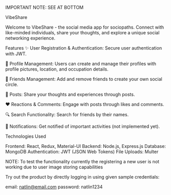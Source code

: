 IMPORTANT NOTE: SEE AT BOTTOM



VibeShare

Welcome to VibeShare - the social media app for sociopaths. Connect with like-minded individuals, share your thoughts, and explore a unique social networking experience.

Features
✨ User Registration & Authentication: Secure user authentication with JWT.

👤 Profile Management: Users can create and manage their profiles with profile pictures, location, and occupation details.

👥 Friends Management: Add and remove friends to create your own social circle.

📝 Posts: Share your thoughts and experiences through posts.

❤️ Reactions & Comments: Engage with posts through likes and comments.

🔍 Search Functionality: Search for friends by their names.

🔔 Notifications: Get notified of important activities (not implemented yet).

Technologies Used

Frontend: React, Redux, Material-UI
Backend: Node.js, Express.js
Database: MongoDB
Authentication: JWT (JSON Web Tokens)
File Uploads: Multer





NOTE:
To test the functionality currently the registering a new user is not working due to user image storing capabilities

Try out the product by directly logging in using given sample credentials:

email: natlin@email.com
password: natlin1234
